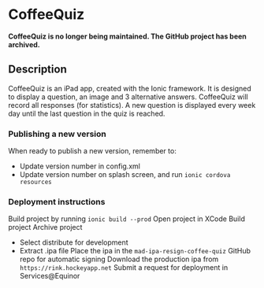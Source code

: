 # CoffeeQuiz

**CoffeeQuiz is no longer being maintained. The GitHub project has been archived.**

## Description

CoffeeQuiz is an iPad app, created with the Ionic framework.
It is designed to display a question, an image and 3 alternative answers.
CoffeeQuiz will record all responses (for statistics).
A new question is displayed every week day until the last question in the quiz is reached.


### Publishing a new version
When ready to publish a new version, remember to:
- Update version number in config.xml
- Update version number on splash screen, and run `ionic cordova resources`


### Deployment instructions
Build project by running `ionic build --prod`
Open project in XCode
Build project
Archive project
  - Select distribute for development
  - Extract .ipa file
Place the ipa in the `mad-ipa-resign-coffee-quiz` GitHub repo for automatic signing
Download the production ipa from `https://rink.hockeyapp.net`
Submit a request for deployment in Services@Equinor